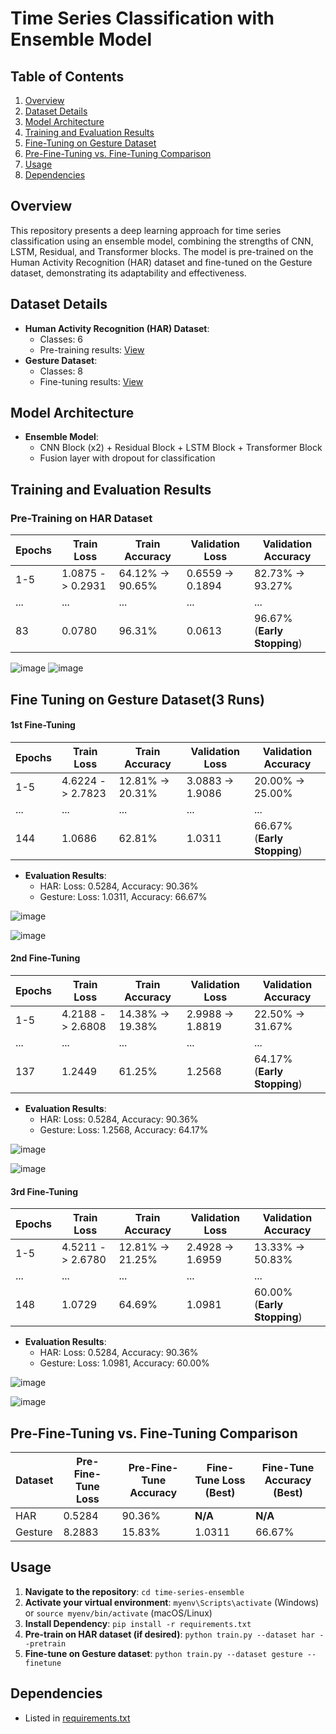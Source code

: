 **Time Series Classification with Ensemble Model**
======================================================

**Table of Contents**
-----------------

1. [Overview](#overview)
2. [Dataset Details](#dataset-details)
3. [Model Architecture](#model-architecture)
4. [Training and Evaluation Results](#training-and-evaluation-results)
5. [Fine-Tuning on Gesture Dataset](#fine-tuning-on-gesture-dataset3-runs)
6. [Pre-Fine-Tuning vs. Fine-Tuning Comparison](#pre-fine-tuning-vs-fine-tuning-comparison)
7. [Usage](#usage)
8. [Dependencies](#dependencies)

**Overview**
------------

This repository presents a deep learning approach for time series classification using an ensemble model, combining the strengths of CNN, LSTM, Residual, and Transformer blocks. The model is pre-trained on the Human Activity Recognition (HAR) dataset and fine-tuned on the Gesture dataset, demonstrating its adaptability and effectiveness.

**Dataset Details**
-------------------

* **Human Activity Recognition (HAR) Dataset**:
    + Classes: 6
    + Pre-training results: [View](#training-and-evaluation-results)
* **Gesture Dataset**:
    + Classes: 8
    + Fine-tuning results: [View](#training-and-evaluation-results)

**Model Architecture**
----------------------

* **Ensemble Model**:
    + CNN Block (x2) + Residual Block + LSTM Block + Transformer Block
    + Fusion layer with dropout for classification

**Training and Evaluation Results**
-----------------------------------

### Pre-Training on HAR Dataset

| Epochs | Train Loss | Train Accuracy | Validation Loss | Validation Accuracy |
| --- | --- | --- | --- | --- |
| 1-5  | 1.0875 -> 0.2931 | 64.12% -> 90.65% | 0.6559 -> 0.1894 | 82.73% -> 93.27% |
|...  |... |... |... |... |
| 83   | 0.0780 | 96.31% | 0.0613 | 96.67% (**Early Stopping**) |

![image](https://github.com/user-attachments/assets/57fcc8b7-9d64-45cd-a4ff-7d38b25ee920)
![image](https://github.com/user-attachments/assets/02aac6a0-e9f4-4176-853f-425d7a44a93d)

**Fine Tuning on Gesture Dataset(3 Runs)**
-------------------------------------------

#### **1st Fine-Tuning**

| Epochs | Train Loss | Train Accuracy | Validation Loss | Validation Accuracy |
| --- | --- | --- | --- | --- |
| 1-5  | 4.6224 -> 2.7823 | 12.81% -> 20.31% | 3.0883 -> 1.9086 | 20.00% -> 25.00% |
|...  |... |... |... |... |
| 144  | 1.0686 | 62.81% | 1.0311 | 66.67% (**Early Stopping**) |

* **Evaluation Results**:
    + HAR: Loss: 0.5284, Accuracy: 90.36%
    + Gesture: Loss: 1.0311, Accuracy: 66.67%
  
![image](https://github.com/user-attachments/assets/5d3524d6-0535-4861-aa6b-82612e5b4f78)

![image](https://github.com/user-attachments/assets/dce01cc8-96d9-479f-81cd-cf82a28bf4da)

#### **2nd Fine-Tuning**

| Epochs | Train Loss | Train Accuracy | Validation Loss | Validation Accuracy |
| --- | --- | --- | --- | --- |
| 1-5  | 4.2188 -> 2.6808 | 14.38% -> 19.38% | 2.9988 -> 1.8819 | 22.50% -> 31.67% |
|...  |... |... |... |... |
| 137  | 1.2449 | 61.25% | 1.2568 | 64.17% (**Early Stopping**) |

* **Evaluation Results**:
    + HAR: Loss: 0.5284, Accuracy: 90.36%
    + Gesture: Loss: 1.2568, Accuracy: 64.17%

![image](https://github.com/user-attachments/assets/e3c0445e-943e-459e-aa23-d6034e465456)

![image](https://github.com/user-attachments/assets/3f8e86d0-ac13-4af4-9b65-a2219de74675)

#### **3rd Fine-Tuning**

| Epochs | Train Loss | Train Accuracy | Validation Loss | Validation Accuracy |
| --- | --- | --- | --- | --- |
| 1-5  | 4.5211 -> 2.6780 | 12.81% -> 21.25% | 2.4928 -> 1.6959 | 13.33% -> 50.83% |
|...  |... |... |... |... |
| 148  | 1.0729 | 64.69% | 1.0981 | 60.00% (**Early Stopping**) |

* **Evaluation Results**:
    + HAR: Loss: 0.5284, Accuracy: 90.36%
    + Gesture: Loss: 1.0981, Accuracy: 60.00%
      
![image](https://github.com/user-attachments/assets/56824ac9-92b9-458f-acab-ffff13efd15d)

![image](https://github.com/user-attachments/assets/02aa5134-9f53-4300-a4f3-47f7909dbf29)

**Pre-Fine-Tuning vs. Fine-Tuning Comparison**
---------------------------------------------

| Dataset | Pre-Fine-Tune Loss | Pre-Fine-Tune Accuracy | Fine-Tune Loss (Best) | Fine-Tune Accuracy (Best) |
| --- | --- | --- | --- | --- |
| HAR   | 0.5284 | 90.36% | **N/A** | **N/A** |
| Gesture | 8.2883 | 15.83% | 1.0311 | 66.67% |

**Usage**
---------

1. **Navigate to the repository**: `cd time-series-ensemble`
2. **Activate your virtual environment**: `myenv\Scripts\activate` (Windows) or `source myenv/bin/activate` (macOS/Linux)
3. **Install Dependency**: `pip install -r requirements.txt`
4. **Pre-train on HAR dataset (if desired)**: `python train.py --dataset har --pretrain`
5. **Fine-tune on Gesture dataset**: `python train.py --dataset gesture --finetune`

**Dependencies**
----------------

* Listed in [requirements.txt](requirements.txt)
